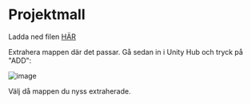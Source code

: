 # Projektmall

Ladda ned filen [HÄR](Breakout.zip)

Extrahera mappen där det passar. Gå sedan in i Unity Hub och tryck på "ADD":

![image](https://user-images.githubusercontent.com/70745846/162635153-0116602f-da5c-460f-8085-ea2b51bb2f2a.png)

Välj då mappen du nyss extraherade.
